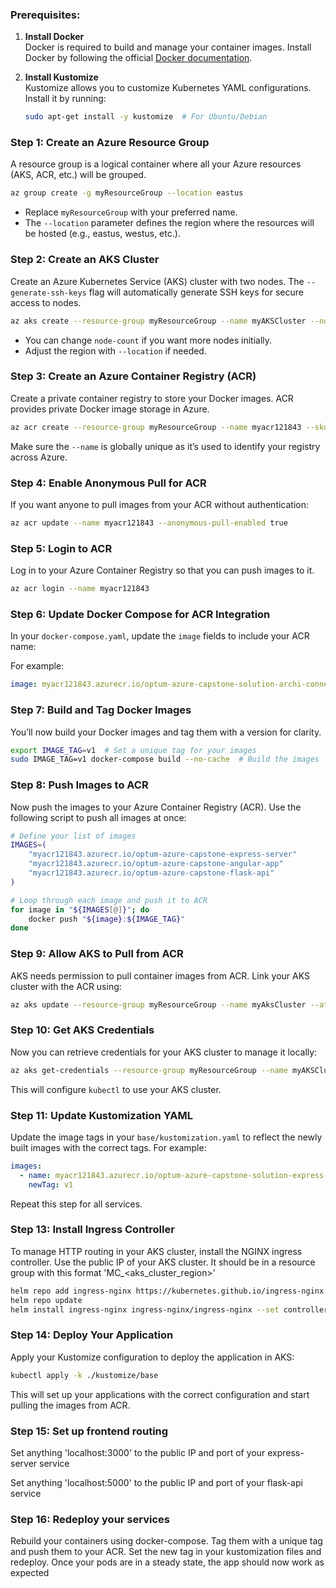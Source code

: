 ### Prerequisites:
1. **Install Docker**  
   Docker is required to build and manage your container images. Install Docker by following the official [Docker documentation](https://docs.docker.com/get-docker/).

2. **Install Kustomize**  
   Kustomize allows you to customize Kubernetes YAML configurations. Install it by running:
   ```bash
   sudo apt-get install -y kustomize  # For Ubuntu/Debian
   ```

### Step 1: Create an Azure Resource Group
A resource group is a logical container where all your Azure resources (AKS, ACR, etc.) will be grouped.

```bash
az group create -g myResourceGroup --location eastus
```

- Replace `myResourceGroup` with your preferred name.
- The `--location` parameter defines the region where the resources will be hosted (e.g., eastus, westus, etc.).

### Step 2: Create an AKS Cluster
Create an Azure Kubernetes Service (AKS) cluster with two nodes. The `--generate-ssh-keys` flag will automatically generate SSH keys for secure access to nodes.

```bash
az aks create --resource-group myResourceGroup --name myAKSCluster --node-count 2 --generate-ssh-keys --location eastus
```

- You can change `node-count` if you want more nodes initially.
- Adjust the region with `--location` if needed.

### Step 3: Create an Azure Container Registry (ACR)
Create a private container registry to store your Docker images. ACR provides private Docker image storage in Azure.

```bash
az acr create --resource-group myResourceGroup --name myacr121843 --sku Standard --location eastus
```

Make sure the `--name` is globally unique as it’s used to identify your registry across Azure.

### Step 4: Enable Anonymous Pull for ACR
If you want anyone to pull images from your ACR without authentication:

```bash
az acr update --name myacr121843 --anonymous-pull-enabled true
```

### Step 5: Login to ACR
Log in to your Azure Container Registry so that you can push images to it.

```bash
az acr login --name myacr121843
```

### Step 6: Update Docker Compose for ACR Integration
In your `docker-compose.yaml`, update the `image` fields to include your ACR name:

For example:
```yaml
image: myacr121843.azurecr.io/optum-azure-capstone-solution-archi-connect-frontend:${IMAGE_TAG}
```

### Step 7: Build and Tag Docker Images
You’ll now build your Docker images and tag them with a version for clarity.

```bash
export IMAGE_TAG=v1  # Set a unique tag for your images
sudo IMAGE_TAG=v1 docker-compose build --no-cache  # Build the images
```

### Step 8: Push Images to ACR
Now push the images to your Azure Container Registry (ACR). Use the following script to push all images at once:

```bash
# Define your list of images
IMAGES=(
    "myacr121843.azurecr.io/optum-azure-capstone-express-server"
    "myacr121843.azurecr.io/optum-azure-capstone-angular-app"
    "myacr121843.azurecr.io/optum-azure-capstone-flask-api"
)

# Loop through each image and push it to ACR
for image in "${IMAGES[@]}"; do
    docker push "${image}:${IMAGE_TAG}"
done
```

### Step 9: Allow AKS to Pull from ACR
AKS needs permission to pull container images from ACR. Link your AKS cluster with the ACR using:

```bash
az aks update --resource-group myResourceGroup --name myAksCluster --attach-acr myacr121843
```

### Step 10: Get AKS Credentials
Now you can retrieve credentials for your AKS cluster to manage it locally:

```bash
az aks get-credentials --resource-group myResourceGroup --name myAKSCluster
```

This will configure `kubectl` to use your AKS cluster.

### Step 11: Update Kustomization YAML
Update the image tags in your `base/kustomization.yaml` to reflect the newly built images with the correct tags. For example:

```yaml
images:
  - name: myacr121843.azurecr.io/optum-azure-capstone-solution-express-server
    newTag: v1
```

Repeat this step for all services.

### Step 13: Install Ingress Controller
To manage HTTP routing in your AKS cluster, install the NGINX ingress controller. Use the public IP of your AKS cluster. It should be in a resource group with this format 'MC_<your-rg-name>_<your-aks-cluster-name>_<aks_cluster_region>'

```bash
helm repo add ingress-nginx https://kubernetes.github.io/ingress-nginx
helm repo update
helm install ingress-nginx ingress-nginx/ingress-nginx --set controller.service.loadBalancerIP=<your-public-ip>
```

### Step 14: Deploy Your Application
Apply your Kustomize configuration to deploy the application in AKS:

```bash
kubectl apply -k ./kustomize/base
```

This will set up your applications with the correct configuration and start pulling the images from ACR.

### Step 15: Set up frontend routing

Set anything 'localhost:3000' to the public IP and port of your express-server service

Set anything 'localhost:5000' to the public IP and port of your flask-api service

### Step 16: Redeploy your services

Rebuild your containers using docker-compose. Tag them with a unique tag and push them to your ACR. Set the new tag in your kustomization files and redeploy. Once your pods are in a steady state, the app should now work as expected
